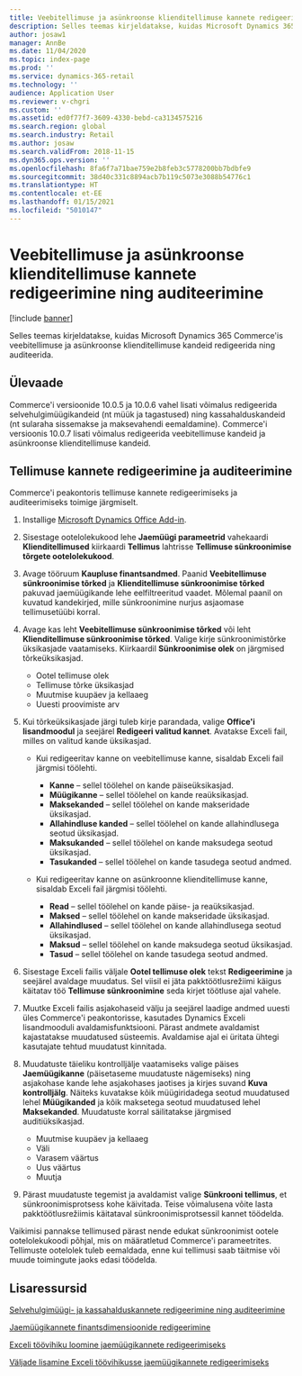 ```yaml
---
title: Veebitellimuse ja asünkroonse klienditellimuse kannete redigeerimine ning auditeerimine
description: Selles teemas kirjeldatakse, kuidas Microsoft Dynamics 365 Commerce'is veebitellimuse ja asünkroonse klienditellimuse kandeid redigeerida ning auditeerida.
author: josaw1
manager: AnnBe
ms.date: 11/04/2020
ms.topic: index-page
ms.prod: ''
ms.service: dynamics-365-retail
ms.technology: ''
audience: Application User
ms.reviewer: v-chgri
ms.custom: ''
ms.assetid: ed0f77f7-3609-4330-bebd-ca3134575216
ms.search.region: global
ms.search.industry: Retail
ms.author: josaw
ms.search.validFrom: 2018-11-15
ms.dyn365.ops.version: ''
ms.openlocfilehash: 8fa6f7a71bae759e2b8feb3c5778200bb7bdbfe9
ms.sourcegitcommit: 38d40c331c8894acb7b119c5073e3088b54776c1
ms.translationtype: HT
ms.contentlocale: et-EE
ms.lasthandoff: 01/15/2021
ms.locfileid: "5010147"
---
```

# <a name="edit-and-audit-online-order-and-asynchronous-customer-order-transactions"></a>Veebitellimuse ja asünkroonse klienditellimuse kannete redigeerimine ning auditeerimine

[!include [banner](../includes/banner.md)]

Selles teemas kirjeldatakse, kuidas Microsoft Dynamics 365 Commerce'is veebitellimuse ja asünkroonse klienditellimuse kandeid redigeerida ning auditeerida.

## <a name="overview"></a>Ülevaade

Commerce'i versioonide 10.0.5 ja 10.0.6 vahel lisati võimalus redigeerida selvehulgimüügikandeid (nt müük ja tagastused) ning kassahalduskandeid (nt sularaha sissemakse ja maksevahendi eemaldamine). Commerce'i versioonis 10.0.7 lisati võimalus redigeerida veebitellimuse kandeid ja asünkroonse klienditellimuse kandeid.

## <a name="edit-and-audit-order-transactions"></a>Tellimuse kannete redigeerimine ja auditeerimine

Commerce'i peakontoris tellimuse kannete redigeerimiseks ja auditeerimiseks toimige järgmiselt.

1. Installige [Microsoft Dynamics Office Add-in](https://appsource.microsoft.com/product/office/WA104379629?tab=Overview).
1. Sisestage ootelolekukood lehe **Jaemüügi parameetrid** vahekaardi **Klienditellimused** kiirkaardi **Tellimus** lahtrisse **Tellimuse sünkroonimise tõrgete ootelolekukood**.
1. Avage tööruum **Kaupluse finantsandmed**. Paanid **Veebitellimuse sünkroonimise tõrked** ja **Klienditellimuse sünkroonimise tõrked** pakuvad jaemüügikande lehe eelfiltreeritud vaadet. Mõlemal paanil on kuvatud kandekirjed, mille sünkroonimine nurjus asjaomase tellimusetüübi korral.
1. Avage kas leht **Veebitellimuse sünkroonimise tõrked** või leht **Klienditellimuse sünkroonimise tõrked**. Valige kirje sünkroonimistõrke üksikasjade vaatamiseks. Kiirkaardil **Sünkroonimise olek** on järgmised tõrkeüksikasjad.

    - Ootel tellimuse olek
    - Tellimuse tõrke üksikasjad
    - Muutmise kuupäev ja kellaaeg
    - Uuesti proovimiste arv

1. Kui tõrkeüksikasjade järgi tuleb kirje parandada, valige **Office'i lisandmoodul** ja seejärel **Redigeeri valitud kannet**. Avatakse Exceli fail, milles on valitud kande üksikasjad.

    - Kui redigeeritav kanne on veebitellimuse kanne, sisaldab Exceli fail järgmisi töölehti.

        - **Kanne** – sellel töölehel on kande päiseüksikasjad.
        - **Müügikanne** – sellel töölehel on kande reaüksikasjad.
        - **Maksekanded** – sellel töölehel on kande makseridade üksikasjad.
        - **Allahindluse kanded** – sellel töölehel on kande allahindlusega seotud üksikasjad.
        - **Maksukanded** – sellel töölehel on kande maksudega seotud üksikasjad.
        - **Tasukanded** – sellel töölehel on kande tasudega seotud andmed.

    - Kui redigeeritav kanne on asünkroonne klienditellimuse kanne, sisaldab Exceli fail järgmisi töölehti.

        - **Read** – sellel töölehel on kande päise- ja reaüksikasjad.
        - **Maksed** – sellel töölehel on kande makseridade üksikasjad.
        - **Allahindlused** – sellel töölehel on kande allahindlusega seotud üksikasjad.
        - **Maksud** – sellel töölehel on kande maksudega seotud üksikasjad.
        - **Tasud** – sellel töölehel on kande tasudega seotud andmed.

1. Sisestage Exceli failis väljale **Ootel tellimuse olek** tekst **Redigeerimine** ja seejärel avaldage muudatus. Sel viisil ei jäta pakktöötlusrežiimi käigus käitatav töö **Tellimuse sünkroonimine** seda kirjet töötluse ajal vahele.
1. Muutke Exceli failis asjakohaseid välju ja seejärel laadige andmed uuesti üles Commerce'i peakontorisse, kasutades Dynamics Exceli lisandmooduli avaldamisfunktsiooni. Pärast andmete avaldamist kajastatakse muudatused süsteemis. Avaldamise ajal ei üritata ühtegi kasutajate tehtud muudatust kinnitada.
1. Muudatuste täieliku kontrolljälje vaatamiseks valige päises **Jaemüügikanne** (päisetaseme muudatuste nägemiseks) ning asjakohase kande lehe asjakohases jaotises ja kirjes suvand **Kuva kontrolljälg**. Näiteks kuvatakse kõik müügiridadega seotud muudatused lehel **Müügikanded** ja kõik maksetega seotud muudatused lehel **Maksekanded**. Muudatuste korral säilitatakse järgmised auditiüksikasjad.

    - Muutmise kuupäev ja kellaaeg
    - Väli
    - Varasem väärtus
    - Uus väärtus
    - Muutja

1. Pärast muudatuste tegemist ja avaldamist valige **Sünkrooni tellimus**, et sünkroonimisprotsess kohe käivitada. Teise võimalusena võite lasta pakktöötlusrežiimis käitataval sünkroonimisprotsessil kannet töödelda.

Vaikimisi pannakse tellimused pärast nende edukat sünkroonimist ootele ootelolekukoodi põhjal, mis on määratletud Commerce'i parameetrites. Tellimuste ootelolek tuleb eemaldada, enne kui tellimusi saab täitmise või muude toimingute jaoks edasi töödelda.

## <a name="additional-resources"></a>Lisaressursid

[Selvehulgimüügi- ja kassahalduskannete redigeerimine ning auditeerimine](edit-cash-trans.md)

[Jaemüügikannete finantsdimensioonide redigeerimine](edit-financial-dim.md)

[Exceli töövihiku loomine jaemüügikannete redigeerimiseks](create-excel-edit.md)

[Väljade lisamine Exceli töövihikusse jaemüügikannete redigeerimiseks](add-fields-excel.md)
